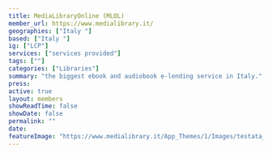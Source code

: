 ```yaml
---
title: MediaLibraryOnline (MLOL) 
member_url: https://www.medialibrary.it/
geographies: ["Italy "]
based: ["Italy "]
ig: ["LCP"] 
services: ["services provided"] 
tags: [""]
categories: ["Libraries"]
summary: "the biggest ebook and audiobook e-lending service in Italy."
press:
active: true
layout: members
showReadTime: false
showDate: false
permalink: ""
date: 
featureImage: "https://www.medialibrary.it/App_Themes/1/Images/testata_mlol.svg?v=1"
---
```

